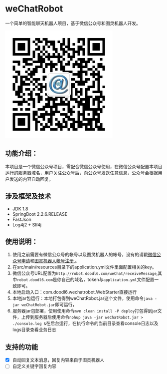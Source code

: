 # weChatRobot
一个简单的智能聊天机器人项目，基于微信公众号和图灵机器人开发。

![qrcode](robot-web/src/main/resources/static/images/qrcode.jpg "扫码关注，体验智能机器人")

## 功能介绍：
  本项目是一个微信公众号项目，需配合微信公众号使用，在微信公众号配置本项目运行的服务器域名，用户关注公众号后，向公众号发送任意信息，公众号会根据用户发送的内容自动回复。
  
## 涉及框架及技术
+ JDK 1.8
+ SpringBoot 2.2.6.RELEASE
+ FastJson
+ Log4j2 + Slf4j

## 使用说明：
1. 使用之前需要有微信公众号的帐号以及图灵机器人的帐号，没有的请戳[微信公众号申请](https://mp.weixin.qq.com/cgi-bin/readtemplate?t=register/step1_tmpl&lang=zh_CN)和[图灵机器人帐号注册](http://tuling123.com/register/email.jhtml),。
2. 在src/main/resources目录下的application.yml文件里面配置相关的key。
3. 微信公众号URL配置为`http://robot.doodl6.com/weChat/receiveMessage`,其中`robot.doodl6.com`是你自己的域名，token与`application.yml`文件配置一致即可。
4. 本地启动入口：com.doodl6.wechatrobot.WebStarter直接运行
5. 本地jar包运行：本地打包得到weChatRobot.jar这个文件，使用命令`java -jar weChatRobot.jar`即可运行，
6. 服务器jar包部署，使用使用命令`mvn clean install -P deploy`打包得到jar文件，上传到服务器后使用命令`nohup java -jar weChatRobot.jar > ./console.log &`在后台运行，在执行命令的当前目录查看console日志以及logs目录查看业务日志

## 支持的功能
* [x] 自动回复文本消息，回复内容来自于图灵机器人
* [ ] 自定义关键字回复内容
